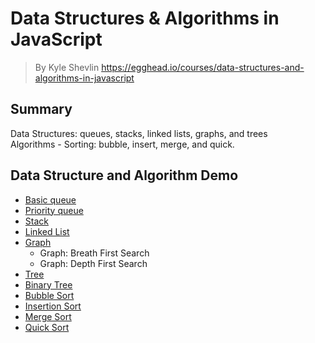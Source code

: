 # **Data Structures & Algorithms in JavaScript**
>  By Kyle Shevlin https://egghead.io/courses/data-structures-and-algorithms-in-javascript

## **Summary**
Data Structures: queues, stacks, linked lists, graphs, and trees  
Algorithms - Sorting: bubble, insert, merge, and quick.

## **Data Structure and Algorithm Demo**
- [Basic queue](./queue.js)
- [Priority queue](./priority-queue.js)
- [Stack](./stack.js)
- [Linked List](./linked-list.js)
- [Graph](./graph.js)
  - Graph: Breath First Search
  - Graph: Depth First Search
- [Tree](./tree.js)
- [Binary Tree](./binary-tree.js)
- [Bubble Sort](./sort-bubble.js)
- [Insertion Sort](./sort-insertion.js)
- [Merge Sort](./sort-merge.js)
- [Quick Sort](./sort-quick.js)